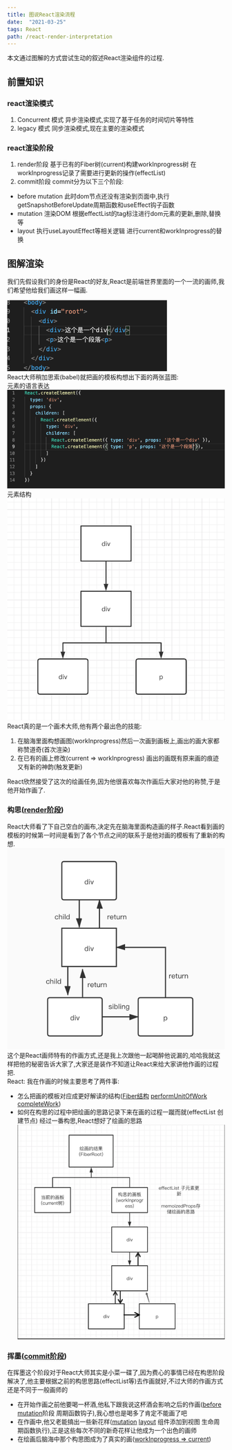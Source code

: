 ```yaml
---
title: 图说React渲染流程
date:  "2021-03-25"
tags: React
path: /react-render-interpretation
---
```


本文通过图解的方式尝试生动的叙述React渲染组件的过程.

## 前置知识
### react渲染模式
1. Concurrent 模式  异步渲染模式,实现了基于任务的时间切片等特性
2. legacy 模式 同步渲染模式,现在主要的渲染模式

### react渲染阶段
1. render阶段  基于已有的Fiber树(current)构建workInprogress树 在workInprogress记录了需要进行更新的操作(effectList)
2. commit阶段  commit分为以下三个阶段:
  * before mutation  此时dom节点还没有渲染到页面中,执行getSnapshotBeforeUpdate周期函数和useEffect钩子函数
  * mutation  渲染DOM 根据effectList的tag标注进行dom元素的更新,删除,替换等
  * layout 执行useLayoutEffect等相关逻辑  进行current和workInprogress的替换  
  
## 图解渲染
我们先假设我们的身份是React的好友,React是前端世界里面的一个一流的画师,我们希望他给我们画这样一幅画.  

![画的模板](./reactStatic/reactInterpretation/draft.png)  
React大师稍加思索(babel)就把画的模板构想出下面的两张蓝图:  
元素的语言表达
![语言表达](./reactStatic/reactInterpretation/structDraft.png)
元素结构
![元素结构](./reactStatic/reactInterpretation/draw.png)
React真的是一个画术大师,他有两个最出色的技能:
1. 在脑海里面构想画图(workInprogress)然后一次画到画板上,画出的画大家都称赞道奇(首次渲染)
2. 在已有的画上修改(current => workInprogress) 画出的画既有原来画的痕迹又有新的神韵(触发更新)  

React欣然接受了这次的绘画任务,因为他很喜欢每次作画后大家对他的称赞,于是他开始作画了.  
### 构思([render阶段](https://github.com/facebook/react/blob/148f8e497c7d37a3c7ab99f01dec2692427272b1/packages/react-reconciler/src/ReactFiberWorkLoop.new.js#L991))
React大师看了下自己空白的画布,决定先在脑海里面构造画的样子.React看到画的模板的时候第一时间是看到了各个节点之间的联系于是他对画的模板有了重新的构想.
![fiber结构](./reactStatic/reactInterpretation/fiberStruct.png)
这个是React画师特有的作画方式,还是我上次跟他一起喝醉他说漏的,哈哈我就这样把他的秘密告诉大家了,大家还是装作不知道让React来给大家讲他作画的过程把.  
React: 我在作画的时候主要思考了两件事:
* 怎么把画的模板对应成更好解读的结构([Fiber结构](https://github.com/facebook/react/blob/148f8e497c7d37a3c7ab99f01dec2692427272b1/packages/react-reconciler/src/ReactFiber.new.js#L110) [performUnitOfWork](https://github.com/facebook/react/blob/148f8e497c7d37a3c7ab99f01dec2692427272b1/packages/react-reconciler/src/ReactFiberWorkLoop.new.js#L1543) [completeWork](https://github.com/facebook/react/blob/148f8e497c7d37a3c7ab99f01dec2692427272b1/packages/react-reconciler/src/ReactFiberCompleteWork.new.js#L782))
* 如何在构思的过程中把绘画的思路记录下来在画的过程一蹴而就(effectList 创建节点)
经过一番构思,React想好了绘画的思路
![render阶段](./reactStatic/reactInterpretation/renderPhase.png)

### 挥墨([commit阶段](https://github.com/facebook/react/blob/148f8e497c7d37a3c7ab99f01dec2692427272b1/packages/react-reconciler/src/ReactFiberWorkLoop.new.js#L1008))
在挥墨这个阶段对于React大师其实是小菜一碟了,因为费心的事情已经在构思阶段解决了,他主要根据之前的构思思路(effectList等)去作画就好,不过大师的作画方式还是不同于一般画师的
* 在开始作画之前他要喝一杯酒,他私下跟我说这杯酒会影响之后的作画([before mutation](https://github.com/facebook/react/blob/148f8e497c7d37a3c7ab99f01dec2692427272b1/packages/react-reconciler/src/ReactFiberWorkLoop.new.js#L1800)阶段 周期函数钩子),我心想也是喝多了肯定不能画了吧  
* 在作画中,他又老能搞出一些新花样([mutation](https://github.com/facebook/react/blob/148f8e497c7d37a3c7ab99f01dec2692427272b1/packages/react-reconciler/src/ReactFiberWorkLoop.new.js#L1818) [layout](https://github.com/facebook/react/blob/148f8e497c7d37a3c7ab99f01dec2692427272b1/packages/react-reconciler/src/ReactFiberWorkLoop.new.js#L1842) 组件添加到视图 生命周期函数执行),正是这些每次不同的新奇花样让他成为一个出色的画师
* 在绘画后脑海中那个构思图成为了真实的画([workInprogress => current](https://github.com/facebook/react/blob/148f8e497c7d37a3c7ab99f01dec2692427272b1/packages/react-reconciler/src/ReactFiberWorkLoop.new.js#L1829))